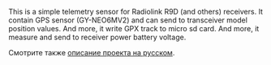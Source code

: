 This is a simple telemetry sensor for Radiolink R9D (and others) receivers.
It contain GPS sensor (GY-NEO6MV2) and can send to transceiver model position values.
And more, it write GPX track to micro sd card.
And more, it measure and send to receiver power battery voltage.

Смотрите также [описание проекта на русском](https://github.com/wyfinger/RadiolinkTelemetry/blob/master/Telemetry_2/readme_ru.md).
